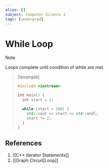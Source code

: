 ```yaml
---
alias: []
subject: Computer Science 2
tags: [undergrad]
---
```

# While Loop

>[!note]
>Loops complete until condition of while are met.

> [!example]
> ```cpp
> #include <iostream>
> 
> int main() {
>   int start = 1;
> 
>   while (start < 200) {
> 	  std::cout << start << std::endl;
> 	  start *= 2;
>   }
> }
> ```

## References
1. [[C++ Iterator Statements]]
2. [[Graph Circuit|Loop]]